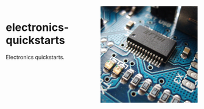 <img src="assets/electronics.jpg" alt="Electronics photo" style="width: 255px;" align="right">

# electronics-quickstarts
Electronics quickstarts.
